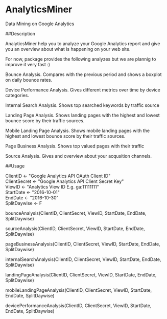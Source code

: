 # AnalyticsMiner
Data Mining on Google Analytics

##Description

AnalyticsMiner help you to analyze your Google Analytics report and give you an overview about what is happening on your web site.

For now, package provides the following analyzes but we are plannig to improve it very fast :)

Bounce Analysis. Compares with the previous period and shows a boxplot on daily bounce rates.  

Device Performance Analysis. Gives different metrics over time by device categories.  

Internal Search Analysis. Shows top searched keywords by traffic source  

Landing Page Analysis. Shows landing pages with the highest and lowest bounce score by their traffic sources.  

Mobile Landing Page Analysis. Shows mobile landing pages with the highest and lowest bounce score by their traffic sources.  

Page Business Analysis. Shows top valued pages with their traffic  

Source Analysis. Gives and overview about your acqusition channels.  


##Usage


ClientID <- "Google Analytics API OAuth Client ID"  
ClientSecret <- "Google Analytics API Client Secret Key"  
ViewID <- "Analytics View ID E.g. ga:11111111"  
StartDate <- "2016-10-01"  
EndDate <- "2016-10-30"  
SplitDaywise <- F  


bounceAnalysis(ClientID, ClientSecret, ViewID, StartDate, EndDate, SplitDaywise)  

sourceAnalysis(ClientID, ClientSecret, ViewID, StartDate, EndDate, SplitDaywise)  

pageBusinessAnalysis(ClientID, ClientSecret, ViewID, StartDate, EndDate, SplitDaywise)  

internalSearchAnalysis(ClientID, ClientSecret, ViewID, StartDate, EndDate, SplitDaywise)  

landingPageAnalysis(ClientID, ClientSecret, ViewID, StartDate, EndDate, SplitDaywise)  

mobileLandingPageAnalysis(ClientID, ClientSecret, ViewID, StartDate, EndDate, SplitDaywise)  

devicePerformanceAnalysis(ClientID, ClientSecret, ViewID, StartDate, EndDate, SplitDaywise)  

